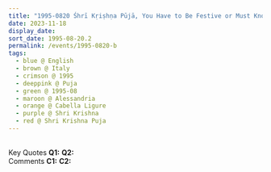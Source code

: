 ```yaml
---
title: "1995-0820 Śhrī Kṛiṣhṇa Pūjā, You Have to Be Festive or Must Know What Is Freedom, Hangar, Cabella Ligure, Alessandria, Italy"
date: 2023-11-18
display_date: 
sort_date: 1995-08-20.2
permalink: /events/1995-0820-b
tags:
  - blue @ English
  - brown @ Italy
  - crimson @ 1995
  - deeppink @ Puja
  - green @ 1995-08
  - maroon @ Alessandria
  - orange @ Cabella Ligure
  - purple @ Shri Krishna
  - red @ Shri Krishna Puja
---
```


<br>

<wave-list>
  <list-title color="DarkSeaGreen" width="55">Key Quotes</list-title>
  <list-item color="BlanchedAlmond" width="280"><b>Q1:</b> <i></i></list-item>
  <list-item color="Lavender" width="280"><b>Q2:</b> <i></i></list-item>
</wave-list>

<br>

<wave-list>
  <list-title color="DarkSeaGreen" width="55">Comments</list-title>
  <list-item color="BlanchedAlmond" width="280"><b>C1:</b> <i></i></list-item>
  <list-item color="Lavender" width="280"><b>C2:</b> <i></i></list-item>
</wave-list>